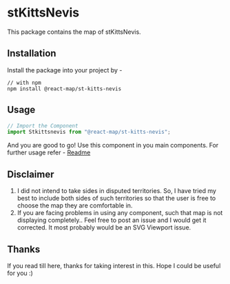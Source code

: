 # stKittsNevis
This package contains the map of stKittsNevis. 
## Installation
Install the package into your project by -
```
// with npm
npm install @react-map/st-kitts-nevis
```
## Usage 
```jsx
// Import the Component
import Stkittsnevis from "@react-map/st-kitts-nevis";
```
And you are good to go! Use this component in you main components.
For further usage refer - [Readme](https://github.com/shubhexists/react-maps?tab=readme-ov-file#usage)
## Disclaimer 
1) I did not intend to take sides in disputed territories. So, I have tried my best to include both sides of such territories so that the user is free to choose the map they are comfortable in. 
2) If you are facing problems in using any component, such that map is not displaying completely.. Feel free to post an issue and I would get it corrected. It most probably would be an SVG Viewport issue.
## Thanks 
If you read till here, thanks for taking interest in this. Hope I could be useful for you :)